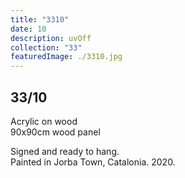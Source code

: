 ```yaml
---
title: "3310"
date: 10
description: uvOff
collection: "33"
featuredImage: ./3310.jpg
---
```


## 33/10

Acrylic on wood<br/>
90x90cm wood panel

Signed and ready to hang.<br/>
Painted in Jorba Town, Catalonia. 2020.